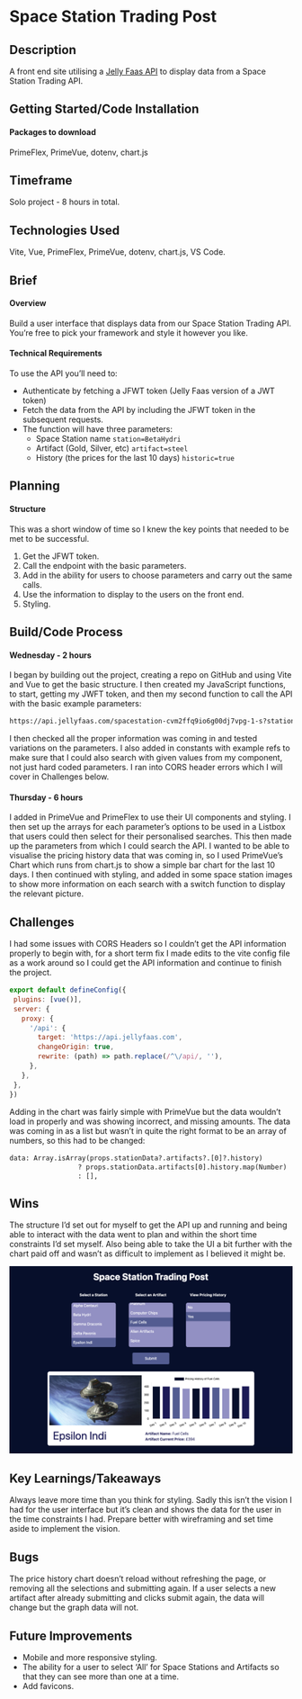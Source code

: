 # Space Station Trading Post

## Description

A front end site utilising a [Jelly Faas API](https://app.jellyfaas.com/function/spacestation/readme) to display data from a Space Station Trading API. 

## Getting Started/Code Installation

#### Packages to download
PrimeFlex, PrimeVue, dotenv, chart.js

## Timeframe

Solo project - 8 hours in total.

## Technologies Used

Vite, Vue, PrimeFlex, PrimeVue, dotenv, chart.js, VS Code.

## Brief

#### Overview
Build a user interface that displays data from our Space Station Trading API. You’re free to pick your framework and style it however you like.

#### Technical Requirements

To use the API you’ll need to:  
* Authenticate by fetching a JFWT token (Jelly Faas version of a JWT token)  
* Fetch the data from the API by including the JFWT token in the subsequent requests.  
* The function will have three parameters:   
  * Space Station name `station=BetaHydri`  
  * Artifact (Gold, Silver, etc) `artifact=steel`  
  * History (the prices for the last 10 days) `historic=true`


## Planning

#### Structure
This was a short window of time so I knew the key points that needed to be met to be successful.  
1. Get the JFWT token.  
2. Call the endpoint with the basic parameters.  
3. Add in the ability for users to choose parameters and carry out the same calls.   
4. Use the information to display to the users on the front end.   
5. Styling.  


## Build/Code Process

#### Wednesday - 2 hours
I began by building out the project, creating a repo on GitHub and using Vite and Vue to get the basic structure. I then created my JavaScript functions, to start, getting my JWFT token, and then my second function to call the API with the basic example parameters:
```bash
https://api.jellyfaas.com/spacestation-cvm2ffq9io6g00dj7vpg-1-s?station=beta%20Hydri&artifact=gold&historic=true' --header 'jfwt: <TOKEN>
```

I then checked all the proper information was coming in and tested variations on the parameters. I also added in constants with example refs to make sure that I could also search with given values from my component, not just hard coded parameters.
I ran into CORS header errors which I will cover in Challenges below.

#### Thursday - 6 hours
I added in PrimeVue and PrimeFlex to use their UI components and styling. I then set up the arrays for each parameter’s options to be used in a Listbox that users could then select for their personalised searches. This then made up the parameters from which I could search the API. I wanted to be able to visualise the pricing history data that was coming in, so I used PrimeVue’s Chart which runs from chart.js to show a simple bar chart for the last 10 days. I then continued with styling, and added in some space station images to show more information on each search with a switch function to display the relevant picture.


## Challenges

I had some issues with CORS Headers so I couldn’t get the API information properly to begin with, for a short term fix I made edits to the vite config file as a work around so I could get the API information and continue to finish the project. 
```js
export default defineConfig({
 plugins: [vue()],
 server: {
   proxy: {
     '/api': {
       target: 'https://api.jellyfaas.com',
       changeOrigin: true,
       rewrite: (path) => path.replace(/^\/api/, ''),
     },
   },
 },
})
```

Adding in the chart was fairly simple with PrimeVue but the data wouldn’t load in properly and was showing incorrect, and missing amounts. The data was coming in as a list but wasn’t in quite the right format to be an array of numbers, so this had to be changed: 
```vue
data: Array.isArray(props.stationData?.artifacts?.[0]?.history)
                 ? props.stationData.artifacts[0].history.map(Number)
                 : [],

```


## Wins

The structure I’d set out for myself to get the API up and running and being able to interact with the data went to plan and within the short time constraints I’d set myself. Also being able to take the UI a bit further with the chart paid off and wasn’t as difficult to implement as I believed it might be.

![site preview](https://github.com/adraf/space-trade/blob/main/app/src/assets/stations/Screenshot.png)

## Key Learnings/Takeaways

Always leave more time than you think for styling. Sadly this isn’t the vision I had for the user interface but it’s clean and shows the data for the user in the time constraints I had. Prepare better with wireframing and set time aside to implement the vision.


## Bugs

The price history chart doesn’t reload without refreshing the page, or removing all the selections and submitting again. If a user selects a new artifact after already submitting and clicks submit again, the data will change but the graph data will not. 


## Future Improvements

* Mobile and more responsive styling.  
* The ability for a user to select ‘All’ for Space Stations and Artifacts so that they can see more than one at a time.
* Add favicons.
